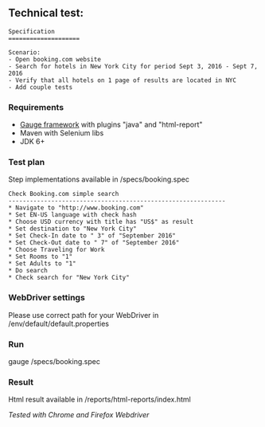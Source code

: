 ## Technical test:

```
Specification
====================

Scenario:
- Open booking.com website
- Search for hotels in New York City for period Sept 3, 2016 - Sept 7, 2016
- Verify that all hotels on 1 page of results are located in NYC
- Add couple tests

```

### Requirements
* [Gauge framework](http://getgauge.io/) with plugins "java" and "html-report"
* Maven with Selenium libs
* JDK 6+

### Test plan
Step implementations available in /specs/booking.spec
```
Check Booking.com simple search
-------------------------------------------------------------
* Navigate to "http://www.booking.com"
* Set EN-US language with check hash
* Choose USD currency with title has "US$" as result
* Set destination to "New York City"
* Set Check-In date to " 3" of "September 2016"
* Set Check-Out date to " 7" of "September 2016"
* Choose Traveling for Work
* Set Rooms to "1"
* Set Adults to "1"
* Do search
* Check search for "New York City"
```

### WebDriver settings
Please use correct path for your WebDriver in /env/default/default.properties

### Run
gauge /specs/booking.spec

### Result
Html result available in /reports/html-reports/index.html

_Tested with Chrome and Firefox Webdriver_